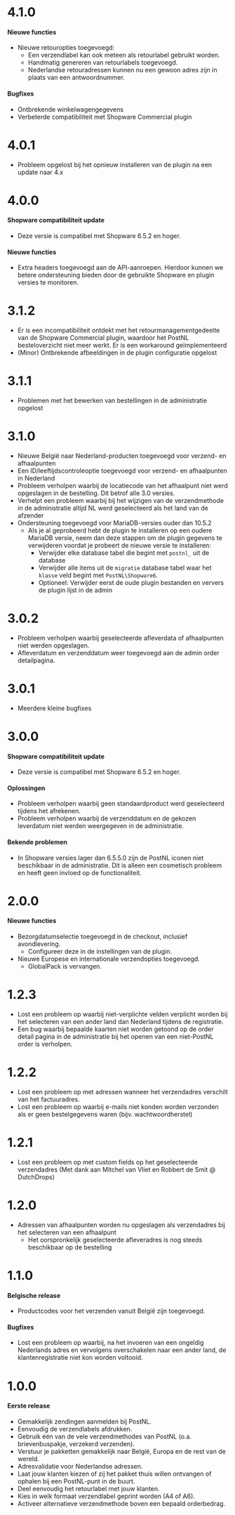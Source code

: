 # 4.1.0
#### Nieuwe functies
- Nieuwe retouropties toegevoegd:
  - Een verzendlabel kan ook meteen als retourlabel gebruikt worden.
  - Handmatig genereren van retourlabels toegevoegd.
  - Nederlandse retouradressen kunnen nu een gewoon adres zijn in plaats van een antwoordnummer.

#### Bugfixes
- Ontbrekende winkelwagengegevens 
- Verbeterde compatibiliteit met Shopware Commercial plugin

# 4.0.1
- Probleem opgelost bij het opnieuw installeren van de plugin na een update naar 4.x

# 4.0.0
#### Shopware compatibiliteit update
- Deze versie is compatibel met Shopware 6.5.2 en hoger.

#### Nieuwe functies
- Extra headers toegevoegd aan de API-aanroepen. Hierdoor kunnen we betere ondersteuning bieden door de gebruikte Shopware en plugin versies te monitoren.

# 3.1.2
- Er is een incompatibiliteit ontdekt met het retourmanagementgedeelte van de Shopware Commercial plugin, waardoor het PostNL besteloverzicht niet meer werkt. Er is een workaround geïmplementeerd
- (Minor) Ontbrekende afbeeldingen in de plugin configuratie opgelost

# 3.1.1
- Problemen met het bewerken van bestellingen in de administratie opgelost

# 3.1.0
- Nieuwe België naar Nederland-producten toegevoegd voor verzend- en afhaalpunten
- Een ID/leeftijdscontroleoptie toegevoegd voor verzend- en afhaalpunten in Nederland
- Probleem verholpen waarbij de locatiecode van het afhaalpunt niet werd opgeslagen in de bestelling. Dit betrof alle 3.0 versies.
- Verhelpt een probleem waarbij bij het wijzigen van de verzendmethode in de administratie altijd NL werd geselecteerd als het land van de afzender
- Ondersteuning toegevoegd voor MariaDB-versies ouder dan 10.5.2
  - Als je al geprobeerd hebt de plugin te installeren op een oudere MariaDB versie, neem dan deze stappen om de plugin gegevens te verwijderen voordat je probeert de nieuwe versie te installeren:
    - Verwijder elke database tabel die begint met `postnl_` uit de database
    - Verwijder alle items uit de `migratie` database tabel waar het `klasse` veld begint met `PostNL\Shopware6`.
    - Optioneel: Verwijder eerst de oude plugin bestanden en ververs de plugin lijst in de admin

# 3.0.2
- Probleem verholpen waarbij geselecteerde afleverdata of afhaalpunten niet werden opgeslagen.
- Afleverdatum en verzenddatum weer toegevoegd aan de admin order detailpagina.

# 3.0.1
- Meerdere kleine bugfixes

# 3.0.0
#### Shopware compatibiliteit update
- Deze versie is compatibel met Shopware 6.5.2 en hoger.

#### Oplossingen
- Probleem verholpen waarbij geen standaardproduct werd geselecteerd tijdens het afrekenen.
- Probleem verholpen waarbij de verzenddatum en de gekozen leverdatum niet werden weergegeven in de administratie.

#### Bekende problemen
- In Shopware versies lager dan 6.5.5.0 zijn de PostNL iconen niet beschikbaar in de administratie. Dit is alleen een cosmetisch probleem en heeft geen invloed op de functionaliteit.

# 2.0.0
#### Nieuwe functies
- Bezorgdatumselectie toegevoegd in de checkout, inclusief avondlevering.
  - Configureer deze in de instellingen van de plugin.
- Nieuwe Europese en internationale verzendopties toegevoegd.
  - GlobalPack is vervangen.

# 1.2.3
- Lost een probleem op waarbij niet-verplichte velden verplicht worden bij het selecteren van een ander land dan Nederland tijdens de registratie.
- Een bug waarbij bepaalde kaarten niet worden getoond op de order detail pagina in de administratie bij het openen van een niet-PostNL order is verholpen.

# 1.2.2
- Lost een probleem op met adressen wanneer het verzendadres verschilt van het factuuradres.
- Lost een probleem op waarbij e-mails niet konden worden verzonden als er geen bestelgegevens waren (bijv. wachtwoordherstel)

# 1.2.1
- Lost een probleem op met custom fields op het geselecteerde verzendadres (Met dank aan Mitchel van Vliet en Robbert de Smit @ DutchDrops)

# 1.2.0
- Adressen van afhaalpunten worden nu opgeslagen als verzendadres bij het selecteren van een afhaalpunt
  - Het oorspronkelijk geselecteerde afleveradres is nog steeds beschikbaar op de bestelling
# 1.1.0
#### Belgische release
- Productcodes voor het verzenden vanuit België zijn toegevoegd.

#### Bugfixes
- Lost een probleem op waarbij, na het invoeren van een ongeldig Nederlands adres en vervolgens overschakelen naar een ander land, de klantenregistratie niet kon worden voltooid.

# 1.0.0
#### Eerste release
- Gemakkelijk zendingen aanmelden bij PostNL.
- Eenvoudig de verzendlabels afdrukken.
- Gebruik één van de vele verzendmethodes van PostNL (o.a. brievenbuspakje, verzekerd verzenden).
- Verstuur je pakketten gemakkelijk naar België, Europa en de rest van de wereld.
- Adresvalidatie voor Nederlandse adressen.
- Laat jouw klanten kiezen of zij het pakket thuis willen ontvangen of ophalen bij een PostNL-punt in de buurt.
- Deel eenvoudig het retourlabel met jouw klanten.
- Kies in welk formaat verzendlabel geprint worden (A4 of A6).
- Activeer alternatieve verzendmethode boven een bepaald orderbedrag.
